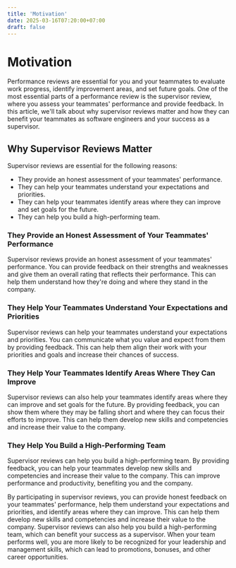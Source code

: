 ```yaml
---
title: 'Motivation'
date: 2025-03-16T07:20:00+07:00
draft: false
---
```


# Motivation

Performance reviews are essential for you and your teammates to evaluate work progress, identify improvement areas, and set future goals. One of the most essential parts of a performance review is the supervisor review, where you assess your teammates' performance and provide feedback. In this article, we'll talk about why supervisor reviews matter and how they can benefit your teammates as software engineers and your success as a supervisor.

## **Why Supervisor Reviews Matter**

Supervisor reviews are essential for the following reasons:

- They provide an honest assessment of your teammates' performance.
- They can help your teammates understand your expectations and priorities.
- They can help your teammates identify areas where they can improve and set goals for the future.
- They can help you build a high-performing team.

### **They Provide an Honest Assessment of Your Teammates' Performance**

Supervisor reviews provide an honest assessment of your teammates' performance. You can provide feedback on their strengths and weaknesses and give them an overall rating that reflects their performance. This can help them understand how they're doing and where they stand in the company.

### **They Help Your Teammates Understand Your Expectations and Priorities**

Supervisor reviews can help your teammates understand your expectations and priorities. You can communicate what you value and expect from them by providing feedback. This can help them align their work with your priorities and goals and increase their chances of success.

### **They Help Your Teammates Identify Areas Where They Can Improve**

Supervisor reviews can also help your teammates identify areas where they can improve and set goals for the future. By providing feedback, you can show them where they may be falling short and where they can focus their efforts to improve. This can help them develop new skills and competencies and increase their value to the company.

### **They Help You Build a High-Performing Team**

Supervisor reviews can help you build a high-performing team. By providing feedback, you can help your teammates develop new skills and competencies and increase their value to the company. This can improve performance and productivity, benefiting you and the company.

By participating in supervisor reviews, you can provide honest feedback on your teammates' performance, help them understand your expectations and priorities, and identify areas where they can improve. This can help them develop new skills and competencies and increase their value to the company. Supervisor reviews can also help you build a high-performing team, which can benefit your success as a supervisor. When your team performs well, you are more likely to be recognized for your leadership and management skills, which can lead to promotions, bonuses, and other career opportunities.
